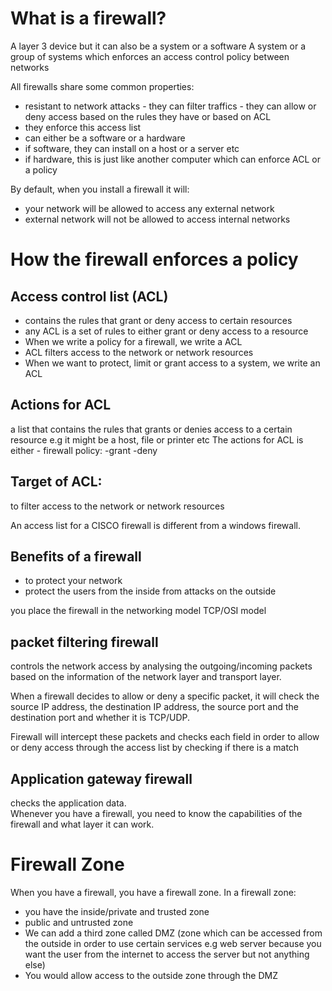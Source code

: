 # What is a firewall?
A layer 3 device but it can also be a system or a software 
A system or a group of systems which enforces an access control policy between networks 

All firewalls share some common properties:
- resistant to network attacks - they can filter traffics - they can allow or deny access based on the rules they have or based on ACL 
- they enforce this access list
- can either be a software or a hardware
- if software, they can install on a host or a server etc 
- if hardware, this is just like another computer which can enforce ACL or a policy 

By default, when you install a firewall it will:
- your network will be allowed to access any external network
- external network will not be allowed to access internal networks

# How the firewall enforces a policy 

## Access control list (ACL) 
- contains the rules that grant or deny access to certain resources 
- any ACL is a set of rules to either grant or deny access to a resource
- When we write a policy for a firewall, we write a ACL 
- ACL filters access to the network or network resources 
- When we want to protect, limit or grant access to a system, we write an ACL

## Actions for ACL
a list that contains the rules that grants or denies access to a certain resource
e.g it might be a host, file or printer etc 
The actions for ACL is either - firewall policy:
-grant
-deny

## Target of ACL:
to filter access to the network or network resources

An access list for a CISCO firewall is different from a windows firewall. 

## Benefits of a firewall
- to protect your network 
- protect the users from the inside from attacks on the outside 


you place the firewall in the networking model TCP/OSI model

## packet filtering firewall
controls the network access by analysing the outgoing/incoming packets based on the information of the network layer and transport layer.

When a firewall decides to allow or deny a specific packet, it will check the source IP address, the destination IP address, the source port and the destination port and whether it is TCP/UDP. 

Firewall will intercept these packets and checks each field in order to allow or deny access through the access list by checking if there is a match

## Application gateway firewall
checks the application data.  
Whenever you have a firewall, you need to know the capabilities of the firewall and what layer it can work.

# Firewall Zone 
When you have a firewall, you have a firewall zone. In a firewall zone:
- you have the inside/private and trusted zone 
- public and untrusted zone 
- We can add a third zone called DMZ (zone which can be accessed from the outside in order to use certain services e.g web server because you want the user from the internet to access the server but not anything else)
- You would allow access to the outside zone through the DMZ 
